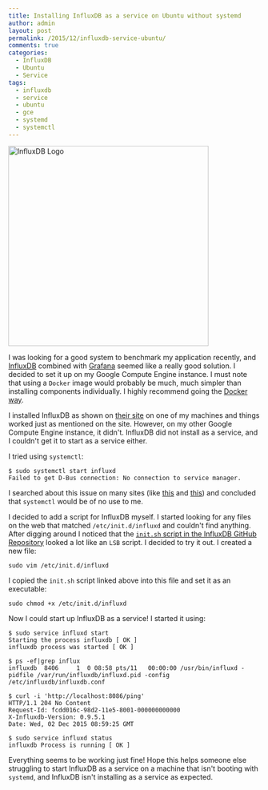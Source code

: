 ```yaml
---
title: Installing InfluxDB as a service on Ubuntu without systemd
author: admin
layout: post
permalink: /2015/12/influxdb-service-ubuntu/
comments: true
categories:
  - InfluxDB
  - Ubuntu
  - Service
tags:
  - influxdb
  - service
  - ubuntu
  - gce
  - systemd
  - systemctl
---
```


<img src="https://customers.influxdb.com/assets/influxdb-light400-f0158e32e3e19795f9c19e572b491b6f6b7a9a4856469ee254df5872f31a501d.png" alt="InfluxDB Logo" style="width: 400"/>

I was looking for a good system to benchmark my application recently, and [InfluxDB](https://influxdb.com/ "InfluxDB") combined with [Grafana](http://grafana.org/ "Grafana") seemed like a really good solution. I decided to set it up on my Google Compute Engine instance. I must note that using a `Docker` image would probably be much, much simpler than installing components individually. I highly recommend going the [Docker way](https://hub.docker.com/r/alexcheng/docker-grafana-influxdb/ "Docker image with InfluxDB and Grafana").

I installed InfluxDB as shown on [their site](https://influxdb.com/docs/v0.9/introduction/installation.html "InfluxDB Installation") on one of my machines and things worked just as mentioned on the site. However, on my other Google Compute Engine instance, it didn't. InfluxDB did not install as a service, and I couldn't get it to start as a service either.

I tried using `systemctl`:

    $ sudo systemctl start influxd
    Failed to get D-Bus connection: No connection to service manager.


I searched about this issue on many sites (like [this](http://www.linuxquestions.org/questions/linux-software-2/systemctl-failed-to-get-dbus-connection-no-connection-to-service-manager-4175466325/) and [this](https://bbs.archlinux.org/viewtopic.php?id=149288)) and concluded that `systemctl` would be of no use to me.

I decided to add a script for InfluxDB myself. I started looking for any files on the web that matched `/etc/init.d/influxd` and couldn't find anything. After digging around I noticed that the [`init.sh` script in the InfluxDB GitHub Repository](https://github.com/influxdb/influxdb/blob/master/scripts/init.sh) looked a lot like an `LSB` script. I decided to try it out. I created a new file:

    sudo vim /etc/init.d/influxd

I copied the `init.sh` script linked above into this file and set it as an executable:

    sudo chmod +x /etc/init.d/influxd

Now I could start up InfluxDB as a service! I started it using:

    $ sudo service influxd start
    Starting the process influxdb [ OK ]
    influxdb process was started [ OK ]

    $ ps -ef|grep influx
    influxdb  8406     1  0 08:58 pts/11   00:00:00 /usr/bin/influxd -pidfile /var/run/influxdb/influxd.pid -config /etc/influxdb/influxdb.conf
    
    $ curl -i 'http://localhost:8086/ping'
    HTTP/1.1 204 No Content
    Request-Id: fcdd016c-98d2-11e5-8001-000000000000
    X-Influxdb-Version: 0.9.5.1
    Date: Wed, 02 Dec 2015 08:59:25 GMT

    $ sudo service influxd status
    influxdb Process is running [ OK ]

Everything seems to be working just fine! Hope this helps someone else struggling to start InfluxDB as a service on a machine that isn't booting with `systemd`, and InfluxDB isn't installing as a service as expected.
